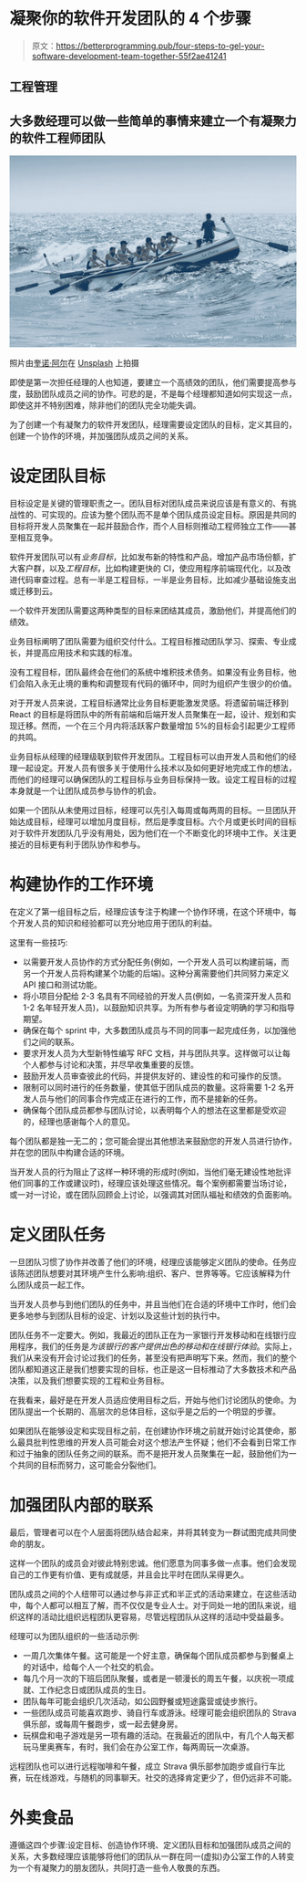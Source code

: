 # 凝聚你的软件开发团队的 4 个步骤

> 原文：<https://betterprogramming.pub/four-steps-to-gel-your-software-development-team-together-55f2ae41241>

## 工程管理

## 大多数经理可以做一些简单的事情来建立一个有凝聚力的软件工程师团队

![](img/894c4ae0768956b2db0d3ad12741ecd9.png)

照片由[奎诺·阿尔](https://unsplash.com/@quinoal?utm_source=unsplash&utm_medium=referral&utm_content=creditCopyText)在 [Unsplash](https://unsplash.com/s/photos/team?utm_source=unsplash&utm_medium=referral&utm_content=creditCopyText) 上拍摄

即使是第一次担任经理的人也知道，要建立一个高绩效的团队，他们需要提高参与度，鼓励团队成员之间的协作。可悲的是，不是每个经理都知道如何实现这一点，即使这并不特别困难，除非他们的团队完全功能失调。

为了创建一个有凝聚力的软件开发团队，经理需要设定团队的目标，定义其目的，创建一个协作的环境，并加强团队成员之间的关系。

# 设定团队目标

目标设定是关键的管理职责之一。团队目标对团队成员来说应该是有意义的、有挑战性的、可实现的。应该为整个团队而不是单个团队成员设定目标。原因是共同的目标将开发人员聚集在一起并鼓励合作，而个人目标则推动工程师独立工作——甚至相互竞争。

软件开发团队可以有*业务目标*，比如发布新的特性和产品，增加产品市场份额，扩大客户群，以及*工程目标*，比如构建更快的 CI，使应用程序前端现代化，以及改进代码审查过程。总有一半是工程目标，一半是业务目标，比如减少基础设施支出或迁移到云。

一个软件开发团队需要这两种类型的目标来团结其成员，激励他们，并提高他们的绩效。

业务目标阐明了团队需要为组织交付什么。工程目标推动团队学习、探索、专业成长，并提高应用技术和实践的标准。

没有工程目标，团队最终会在他们的系统中堆积技术债务。如果没有业务目标，他们会陷入永无止境的重构和调整现有代码的循环中，同时为组织产生很少的价值。

对于开发人员来说，工程目标通常比业务目标更能激发灵感。将遗留前端迁移到 React 的目标是将团队中的所有前端和后端开发人员聚集在一起，设计、规划和实现迁移。然而，一个在三个月内将活跃客户数量增加 5%的目标会引起更少工程师的共鸣。

业务目标从经理的经理级联到软件开发团队。工程目标可以由开发人员和他们的经理一起设定。开发人员有很多关于使用什么技术以及如何更好地完成工作的想法，而他们的经理可以确保团队的工程目标与业务目标保持一致。设定工程目标的过程本身就是一个让团队成员参与协作的机会。

如果一个团队从未使用过目标，经理可以先引入每周或每两周的目标。一旦团队开始达成目标，经理可以增加月度目标，然后是季度目标。六个月或更长时间的目标对于软件开发团队几乎没有用处，因为他们在一个不断变化的环境中工作。关注更接近的目标更有利于团队协作和参与。

# 构建协作的工作环境

在定义了第一组目标之后，经理应该专注于构建一个协作环境，在这个环境中，每个开发人员的知识和经验都可以充分地应用于团队的利益。

这里有一些技巧:

*   以需要开发人员协作的方式分配任务(例如，一个开发人员可以构建前端，而另一个开发人员将构建某个功能的后端)。这种分离需要他们共同努力来定义 API 接口和测试功能。
*   将小项目分配给 2-3 名具有不同经验的开发人员(例如，一名资深开发人员和 1-2 名年轻开发人员)，以鼓励知识共享。为所有参与者设定明确的学习和指导期望。
*   确保在每个 sprint 中，大多数团队成员与不同的同事一起完成任务，以加强他们之间的联系。
*   要求开发人员为大型新特性编写 RFC 文档，并与团队共享。这样做可以让每个人都参与讨论和决策，并尽早收集重要的反馈。
*   鼓励开发人员审查彼此的代码，并提供友好的、建设性的和可操作的反馈。
*   限制可以同时进行的任务数量，使其低于团队成员的数量。这将需要 1-2 名开发人员与他们的同事合作完成正在进行的工作，而不是接新的任务。
*   确保每个团队成员都参与团队讨论，以表明每个人的想法在这里都是受欢迎的，经理也感谢每个人的意见。

每个团队都是独一无二的；您可能会提出其他想法来鼓励您的开发人员进行协作，并在您的团队中构建合适的环境。

当开发人员的行为阻止了这样一种环境的形成时(例如，当他们毫无建设性地批评他们同事的工作或建议时)，经理应该处理这些情况。每个案例都需要当场讨论，或一对一讨论，或在团队回顾会上讨论，以强调其对团队福祉和绩效的负面影响。

# 定义团队任务

一旦团队习惯了协作并改善了他们的环境，经理应该能够定义团队的使命。任务应该陈述团队想要对其环境产生什么影响:组织、客户、世界等等。它应该解释为什么团队成员一起工作。

当开发人员参与到他们团队的任务中，并且当他们在合适的环境中工作时，他们会更多地参与到团队目标的设定、计划以及这些计划的执行中。

团队任务不一定要大。例如，我最近的团队正在为一家银行开发移动和在线银行应用程序，我们的任务是*为该银行的客户提供出色的移动和在线银行体验*。实际上，我们从来没有开会讨论过我们的任务，甚至没有把声明写下来。然而，我们的整个团队都知道这正是我们想要实现的目标，也正是这一目标推动了大多数技术和产品决策，以及我们想要实现的工程和业务目标。

在我看来，最好是在开发人员适应使用目标之后，开始与他们讨论团队的使命。为团队提出一个长期的、高层次的总体目标，这似乎是之后的一个明显的步骤。

如果团队在能够设定和实现目标之前，在创建协作环境之前就开始讨论其使命，那么最具批判性思维的开发人员可能会对这个想法产生怀疑；他们不会看到日常工作和过于抽象的团队任务之间的联系。而不是把开发人员聚集在一起，鼓励他们为一个共同的目标而努力，这可能会分裂他们。

# 加强团队内部的联系

最后，管理者可以在个人层面将团队结合起来，并将其转变为一群试图完成共同使命的朋友。

这样一个团队的成员会对彼此特别忠诚。他们愿意为同事多做一点事。他们会发现自己的工作更有价值、更有成就感，并且会比平时在团队呆得更久。

团队成员之间的个人纽带可以通过参与非正式和半正式的活动来建立，在这些活动中，每个人都可以相互了解，而不仅仅是专业人士。对于同处一地的团队来说，组织这样的活动比组织远程团队更容易，尽管远程团队从这样的活动中受益最多。

经理可以为团队组织的一些活动示例:

*   一周几次集体午餐。这可能是一个好主意，确保每个团队成员都参与到餐桌上的对话中，给每个人一个社交的机会。
*   每几个月一次的下班后团队聚餐，或者是一顿漫长的周五午餐，以庆祝一项成就、工作纪念日或团队成员的生日。
*   团队每年可能会组织几次活动，如公园野餐或短途露营或徒步旅行。
*   一些团队成员可能喜欢跑步、骑自行车或游泳。经理可能会组织团队的 Strava 俱乐部，或每周午餐跑步，或一起去健身房。
*   玩棋盘和电子游戏是另一项有趣的活动。在我最近的团队中，有几个人每天都玩马里奥赛车，有时，我们会在办公室工作，每两周玩一次桌游。

远程团队也可以进行远程咖啡和午餐，成立 Strava 俱乐部参加跑步或自行车比赛，玩在线游戏，与随机的同事聊天。社交的选择肯定更少了，但仍远非不可能。

# 外卖食品

遵循这四个步骤:设定目标、创造协作环境、定义团队目标和加强团队成员之间的关系，大多数经理应该能够将他们的团队从一群在同一(虚拟)办公室工作的人转变为一个有凝聚力的朋友团队，共同打造一些令人敬畏的东西。